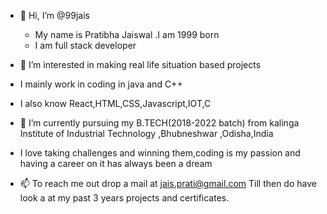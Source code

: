 - 👋 Hi, I’m @99jais
   - My name is Pratibha Jaiswal .I am 1999 born
   - I am full stack developer 
- 👀 I’m interested in making real life situation based projects 
- I mainly work in coding  in java and C++
- I also know React,HTML,CSS,Javascript,IOT,C

- 🌱 I’m currently pursuing my B.TECH(2018-2022 batch) from kalinga Institute of Industrial Technology ,Bhubneshwar ,Odisha,India
- I love taking challenges and winning them,coding is my passion and having a career on it has always been a dream
- 📫 To reach me out drop a mail at jais.prati@gmail.com
    Till then do have look a at my past 3 years projects and certificates. 

